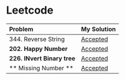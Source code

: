 # Leetcode
| Problem | My Solution |
| :-- | :-- | 
| 344. Reverse String | [Accepted](solutions/344.%20Reverse%20String.md) | Reviewed |
| **202. Happy Number** | [Accepted](solutions/202.%20Happy%20Number.md) | Reviewed |
| **226. INvert Binary tree** | [Accepted](solutions/202.%20Happy%20Number.md) | Reviewed |
| ** Missing Number ** | [Accepted](solutions/202.%20Happy%20Number.md) | Reviewed |
